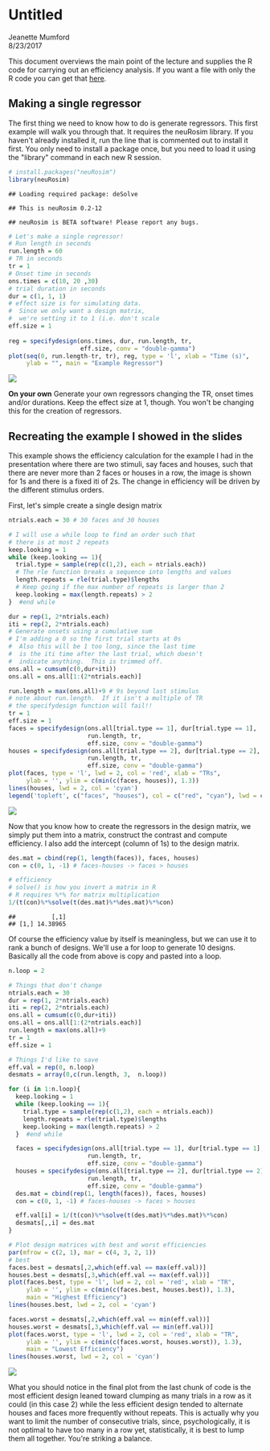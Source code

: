 # Untitled
Jeanette Mumford  
8/23/2017  

This document overviews the main point of the lecture and supplies the R code for carrying out an efficiency analysis.  If you want a file with only the R code you can get that [here](https://github.com/jmumford/OnlineBrainIntensive2017/blob/master/design_efficiency_mumford.R).

## Making a single regressor
The first thing we need to know how to do is generate regressors.  This first example will walk you through that.  It requires the neuRosim library.  If you haven't already installed it, run the line that is commented out to install it first.  You only need to install a package once, but you need to load it using the "library" command in each new R session.


```r
# install.packages("neuRosim")
library(neuRosim)
```

```
## Loading required package: deSolve
```

```
## This is neuRosim 0.2-12
```

```
## neuRosim is BETA software! Please report any bugs.
```

```r
# Let's make a single regressor!
# Run length in seconds
run.length = 60
# TR in seconds
tr = 1
# Onset time in seconds
ons.times = c(10, 20 ,30)
# trial duration in seconds
dur = c(1, 1, 1)
# effect size is for simulating data.  
#  Since we only want a design matrix, 
#  we're setting it to 1 (i.e. don't scale
eff.size = 1
 
reg = specifydesign(ons.times, dur, run.length, tr,
                    eff.size, conv = "double-gamma")
plot(seq(0, run.length-tr, tr), reg, type = 'l', xlab = "Time (s)",
     ylab = "", main = "Example Regressor")
```

![](design_efficiency_mumford_files/figure-html/unnamed-chunk-1-1.png)<!-- -->

**On your own** Generate your own regressors changing the TR, onset times and/or durations.  Keep the effect size at 1, though.  You won't be changing this for the creation of regressors.

## Recreating the example I showed in the slides
This example shows the efficiency calculation for the example I had in the presentation where there are two stimuli, say faces and houses, such that there are never more than 2 faces or houses in a row, the image is shown for 1s and there is a fixed iti of 2s.  The change in efficiency will be driven by the different stimulus orders.

First, let's simple create a single design matrix

```r
ntrials.each = 30 # 30 faces and 30 houses

# I will use a while loop to find an order such that 
# there is at most 2 repeats 
keep.looking = 1
while (keep.looking == 1){
  trial.type = sample(rep(c(1,2), each = ntrials.each))
  # The rle function breaks a sequence into lengths and values
  length.repeats = rle(trial.type)$lengths
  # Keep going if the max number of repeats is larger than 2
  keep.looking = max(length.repeats) > 2
}  #end while

dur = rep(1, 2*ntrials.each)
iti = rep(2, 2*ntrials.each)
# Generate onsets using a cumulative sum
# I'm adding a 0 so the first trial starts at 0s
#  Also this will be 1 too long, since the last time
#  is the iti time after the last trial, which doesn't 
#  indicate anything.  This is trimmed off.
ons.all = cumsum(c(0,dur+iti))
ons.all = ons.all[1:(2*ntrials.each)]

run.length = max(ons.all)+9 # 9s beyond last stimulus
# note about run.length.  If it isn't a multiple of TR
# the specifydesign function will fail!!
tr = 1
eff.size = 1
faces = specifydesign(ons.all[trial.type == 1], dur[trial.type == 1],
                      run.length, tr,
                      eff.size, conv = "double-gamma")
houses = specifydesign(ons.all[trial.type == 2], dur[trial.type == 2],
                      run.length, tr,
                      eff.size, conv = "double-gamma")
plot(faces, type = 'l', lwd = 2, col = 'red', xlab = "TRs", 
     ylab = '', ylim = c(min(c(faces, houses)), 1.3))
lines(houses, lwd = 2, col = 'cyan')
legend('topleft', c("faces", "houses"), col = c("red", "cyan"), lwd = c(2,2), bty = 'n')
```

![](design_efficiency_mumford_files/figure-html/unnamed-chunk-2-1.png)<!-- -->

Now that you know how to create the regressors in the design matrix, we simply put them into a matrix, construct the contrast and compute efficiency.  I also add the intercept (column of 1s) to the design matrix.

```r
des.mat = cbind(rep(1, length(faces)), faces, houses)
con = c(0, 1, -1) # faces-houses -> faces > houses

# efficiency
# solve() is how you invert a matrix in R
# R requires %*% for matrix multiplication
1/(t(con)%*%solve(t(des.mat)%*%des.mat)%*%con)
```

```
##          [,1]
## [1,] 14.38965
```
Of course the efficiency value by itself is meaningless, but we can use it to rank a bunch of designs.  We'll use a for loop to generate 10 designs.  Basically all the code from above is copy and pasted into a loop.  

```r
n.loop = 2

# Things that don't change
ntrials.each = 30 
dur = rep(1, 2*ntrials.each)
iti = rep(2, 2*ntrials.each)
ons.all = cumsum(c(0,dur+iti))
ons.all = ons.all[1:(2*ntrials.each)]
run.length = max(ons.all)+9 
tr = 1
eff.size = 1

# Things I'd like to save
eff.val = rep(0, n.loop)
desmats = array(0,c(run.length, 3,  n.loop))

for (i in 1:n.loop){
  keep.looking = 1
  while (keep.looking == 1){
    trial.type = sample(rep(c(1,2), each = ntrials.each))
    length.repeats = rle(trial.type)$lengths 
    keep.looking = max(length.repeats) > 2
  }  #end while

  faces = specifydesign(ons.all[trial.type == 1], dur[trial.type == 1],
                      run.length, tr,
                      eff.size, conv = "double-gamma")
  houses = specifydesign(ons.all[trial.type == 2], dur[trial.type == 2],
                      run.length, tr,
                      eff.size, conv = "double-gamma")
  des.mat = cbind(rep(1, length(faces)), faces, houses)
  con = c(0, 1, -1) # faces-houses -> faces > houses

  eff.val[i] = 1/(t(con)%*%solve(t(des.mat)%*%des.mat)%*%con)
  desmats[,,i] = des.mat
}

# Plot design matrices with best and worst efficiencies
par(mfrow = c(2, 1), mar = c(4, 3, 2, 1))
# best
faces.best = desmats[,2,which(eff.val == max(eff.val))]
houses.best = desmats[,3,which(eff.val == max(eff.val))]
plot(faces.best, type = 'l', lwd = 2, col = 'red', xlab = "TR", 
     ylab = '', ylim = c(min(c(faces.best, houses.best)), 1.3),
     main = "Highest Efficiency")
lines(houses.best, lwd = 2, col = 'cyan')

faces.worst = desmats[,2,which(eff.val == min(eff.val))]
houses.worst = desmats[,3,which(eff.val == min(eff.val))]
plot(faces.worst, type = 'l', lwd = 2, col = 'red', xlab = "TR", 
     ylab = '', ylim = c(min(c(faces.worst, houses.worst)), 1.3),
     main = "Lowest Efficiency")
lines(houses.worst, lwd = 2, col = 'cyan')
```

![](design_efficiency_mumford_files/figure-html/unnamed-chunk-4-1.png)<!-- -->

What you should notice in the final plot from the last chunk of code is the most efficient design leaned toward clumping as many trials in a row as it could (in this case 2) while the less efficient design tended to alternate houses and faces more frequently without repeats.  This is actually why you want to limit the number of consecutive trials, since, psychologically, it is not optimal to have too many in a row yet, statistically, it is best to lump them all together.  You're striking a balance.


